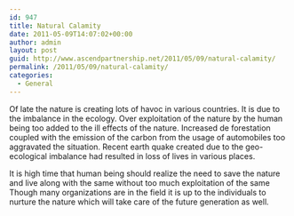 ```yaml
---
id: 947
title: Natural Calamity
date: 2011-05-09T14:07:02+00:00
author: admin
layout: post
guid: http://www.ascendpartnership.net/2011/05/09/natural-calamity/
permalink: /2011/05/09/natural-calamity/
categories:
  - General
---
```

Of late the nature is creating lots of havoc in various countries. It is due to the imbalance in the ecology. Over exploitation of the nature by the human being too added to the ill effects of the nature. Increased de forestation coupled with the emission of the carbon from the usage of automobiles too aggravated the situation. Recent earth quake created due to the geo-ecological imbalance had resulted in loss of lives in various places.

It is high time that human being should realize the need to save the nature and live along with the same without too much exploitation of the same Though many organizations are in the field it is up to the individuals to nurture the nature which will take care of the future generation as well.